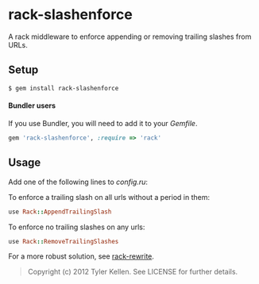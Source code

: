 # rack-slashenforce

A rack middleware to enforce appending or removing trailing slashes from URLs.

## Setup

```console
$ gem install rack-slashenforce
```

#### Bundler users
If you use Bundler, you will need to add it to your *Gemfile*.

```ruby
gem 'rack-slashenforce', :require => 'rack'
```

## Usage

Add one of the following lines to *config.ru*:

To enforce a trailing slash on all urls without a period in them:

```ruby
use Rack::AppendTrailingSlash
```

To enforce no trailing slashes on any urls:

```ruby
use Rack::RemoveTrailingSlashes
```

For a more robust solution, see [rack-rewrite](https://github.com/jtrupiano/rack-rewrite).


> Copyright (c) 2012 Tyler Kellen. See LICENSE for further details.